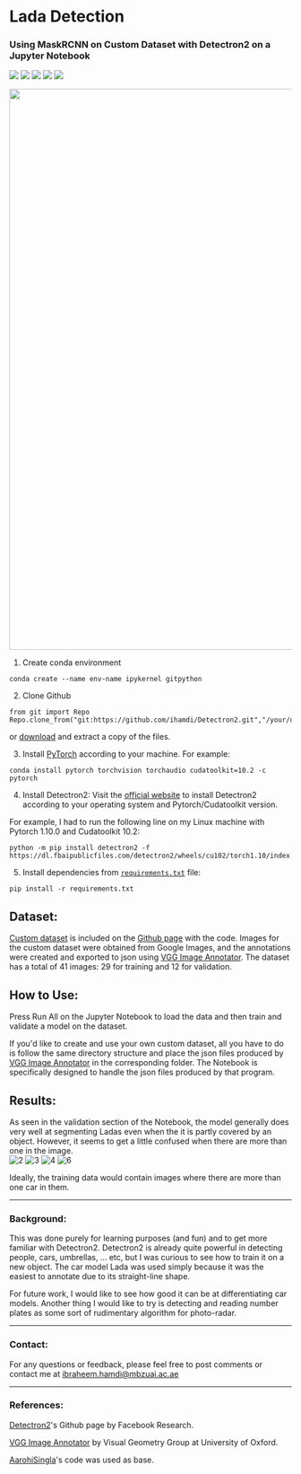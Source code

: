 # Lada Detection
### Using MaskRCNN on Custom Dataset with Detectron2 on a Jupyter Notebook

<a href="https://www.python.org/"><img src="https://img.shields.io/badge/python-v3.9.7-blue.svg?logo=python&style=for-the-badge" /></a>
<a href="https://www.anaconda.org/"><img src="https://img.shields.io/badge/conda-v4.10.3-blue.svg?logo=conda&style=for-the-badge" /></a>
<a href="https://pytorch.org/"><img src="https://img.shields.io/badge/PyTorch-v1.10.0-red.svg?logo=PyTorch&style=for-the-badge" /></a>
<a href="https://ai.facebook.com/tools/detectron//"><img src="https://img.shields.io/badge/Detectron-2-blue.svg?logo=detectron&style=for-the-badge" /></a>
<a href="https://jupyter.org/try"><img src="https://img.shields.io/badge/Made%20with-Jupyter-orange?style=for-the-badge&logo=Jupyter" /><a>


<p align="center">
  <img width="1000" src="https://user-images.githubusercontent.com/93069949/144974647-89acc184-a541-499b-a5eb-3370533639c1.png">
</p>

1. Create conda environment
```
conda create --name env-name ipykernel gitpython
```

2. Clone Github
```
from git import Repo
Repo.clone_from("git:https://github.com/ihamdi/Detectron2.git","/your/directory/")
```
or [download](https://github.com/ihamdi/Detectron2/archive/refs/heads/main.zip) and extract a copy of the files.
  

3. Install [PyTorch](https://pytorch.org/get-started/locally/) according to your machine. For example:
```
conda install pytorch torchvision torchaudio cudatoolkit=10.2 -c pytorch
```

4. Install Detectron2:
Visit the [official website](https://detectron2.readthedocs.io/en/latest/tutorials/install.html) to install Detectron2 according to your operating system and Pytorch/Cudatoolkit version.

For example, I had to run the following line on my Linux machine with Pytorch 1.10.0 and Cudatoolkit 10.2:
```
python -m pip install detectron2 -f   https://dl.fbaipublicfiles.com/detectron2/wheels/cu102/torch1.10/index.html
```

5. Install dependencies from [`requirements.txt`](https://github.com/ihamdi/Detectron2/blob/main/requirements.txt) file:
```
pip install -r requirements.txt
```

## Dataset:
[Custom dataset](https://github.com/ihamdi/Detectron2/tree/main/lada_dataset/lada) is included on the [Github page](https://github.com/ihamdi/Detectron2) with the code. Images for the custom dataset were obtained from Google Images, and the annotations were created and exported to json using [VGG Image Annotator](https://www.robots.ox.ac.uk/~vgg/software/via/via.html). The dataset has a total of 41 images: 29 for training and 12 for validation.

## How to Use:
Press Run All on the Jupyter Notebook to load the data and then train and validate a model on the dataset.

If you'd like to create and use your own custom dataset, all you have to do is follow the same directory structure and place the json files produced by [VGG Image Annotator](https://www.robots.ox.ac.uk/~vgg/software/via/via.html) in the corresponding folder. The Notebook is specifically designed to handle the json files produced by that program.

## Results:
As seen in the validation section of the Notebook, the model generally does very well at segmenting Ladas even when the it is partly covered by an object. However, it seems to get a little confused when there are more than one in the image.  
![2](https://user-images.githubusercontent.com/93069949/144981337-5f62f469-2369-41d8-a5a9-6da51c6b3f7f.png)
![3](https://user-images.githubusercontent.com/93069949/144981325-245e279b-9499-4099-b159-ff19226606a8.png)
![4](https://user-images.githubusercontent.com/93069949/144981734-98a12164-7633-4ff6-8647-635047e63c67.png)
![6](https://user-images.githubusercontent.com/93069949/144981835-8c6cc22c-3e6e-4b68-a112-e9d962f6fa64.png)

Ideally, the training data would contain images where there are more than one car in them. 

---

### Background:
This was done purely for learning purposes (and fun) and to get more familiar with Detectron2. Detectron2 is already quite powerful in detecting people, cars, umbrellas, ... etc, but I was curious to see how to train it on a new object. The car model Lada was used simply because it was the easiest to annotate due to its straight-line shape.

For future work, I would like to see how good it can be at differentiating car models. Another thing I would like to try is detecting and reading number plates as some sort of rudimentary algorithm for photo-radar.

---

### Contact:
For any questions or feedback, please feel free to post comments or contact me at ibraheem.hamdi@mbzuai.ac.ae

---

### References:

[Detectron2](https://github.com/facebookresearch/detectron2)'s Github page by Facebook Research.

[VGG Image Annotator](https://www.robots.ox.ac.uk/~vgg/software/via/) by Visual Geometry Group at University of Oxford.

[AarohiSingla](https://github.com/AarohiSingla/Detectron2-Tutorial)'s code was used as base.
